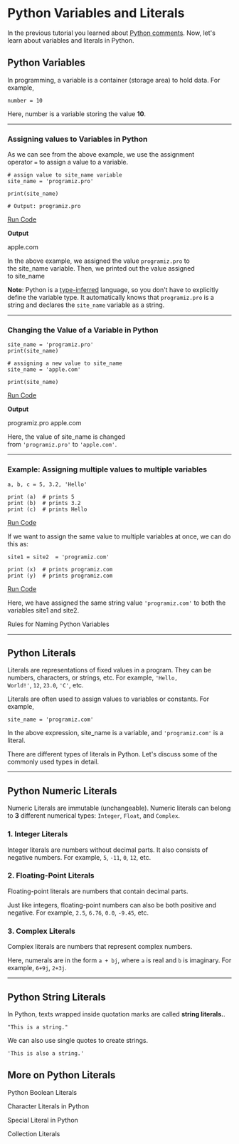 # Python Variables and Literals

In the previous tutorial you learned about [Python comments](https://www.programiz.com/python-programming/comments). Now, let's learn about variables and literals in Python.

## Python Variables

In programming, a variable is a container (storage area) to hold data. For example,

```
number = 10
```

Here, number is a variable storing the value **10**.

---

### Assigning values to Variables in Python

As we can see from the above example, we use the assignment operator `=` to assign a value to a variable.

```
# assign value to site_name variable
site_name = 'programiz.pro'

print(site_name)

# Output: programiz.pro
```

[Run Code](https://www.programiz.com/python-programming/online-compiler)

**Output**

apple.com

In the above example, we assigned the value `programiz.pro` to the site_name variable. Then, we printed out the value assigned to site_name

**Note**: Python is a [type-inferred](https://en.wikipedia.org/wiki/Type_inference) language, so you don't have to explicitly define the variable type. It automatically knows that `programiz.pro` is a string and declares the `site_name` variable as a string.

---

### Changing the Value of a Variable in Python

```
site_name = 'programiz.pro'
print(site_name)

# assigning a new value to site_name
site_name = 'apple.com'

print(site_name)
```

[Run Code](https://www.programiz.com/python-programming/online-compiler)

**Output**

programiz.pro
apple.com

Here, the value of site_name is changed from `'programiz.pro'` to `'apple.com'`.

---

### Example: Assigning multiple values to multiple variables

```
a, b, c = 5, 3.2, 'Hello'

print (a)  # prints 5
print (b)  # prints 3.2
print (c)  # prints Hello 
```

[Run Code](https://www.programiz.com/python-programming/online-compiler)

If we want to assign the same value to multiple variables at once, we can do this as:

```
site1 = site2  = 'programiz.com'

print (x)  # prints programiz.com
print (y)  # prints programiz.com
```

[Run Code](https://www.programiz.com/python-programming/online-compiler)

Here, we have assigned the same string value `'programiz.com'` to both the variables site1 and site2.

Rules for Naming Python Variables

[](https://www.programiz.com/python-programming/keywords-identifier)

---

## Python Literals

Literals are representations of fixed values in a program. They can be numbers, characters, or strings, etc. For example, `'Hello, World!'`, `12`, `23.0`, `'C'`, etc.

Literals are often used to assign values to variables or constants. For example,

```
site_name = 'programiz.com'
```

In the above expression, site_name is a variable, and `'programiz.com'` is a literal.

There are different types of literals in Python. Let's discuss some of the commonly used types in detail.

---

## Python Numeric Literals

Numeric Literals are immutable (unchangeable). Numeric literals can belong to **3** different numerical types: `Integer`, `Float`, and `Complex`.

### 1. Integer Literals

Integer literals are numbers without decimal parts. It also consists of negative numbers. For example, `5`, `-11`, `0`, `12`, etc.

### 2. Floating-Point Literals

Floating-point literals are numbers that contain decimal parts.

Just like integers, floating-point numbers can also be both positive and negative. For example, `2.5`, `6.76`, `0.0`, `-9.45`, etc.

### 3. Complex Literals

Complex literals are numbers that represent complex numbers.

Here, numerals are in the form `a + bj`, where `a` is real and `b` is imaginary. For example, `6+9j`, `2+3j`.

---

## Python String Literals

In Python, texts wrapped inside quotation marks are called **string literals.**.

```
"This is a string."
```

We can also use single quotes to create strings.

```
'This is also a string.'
```

## More on Python Literals

Python Boolean Literals

Character Literals in Python

Special Literal in Python

[](https://www.programiz.com/python-programming/online-compiler)

Collection Literals